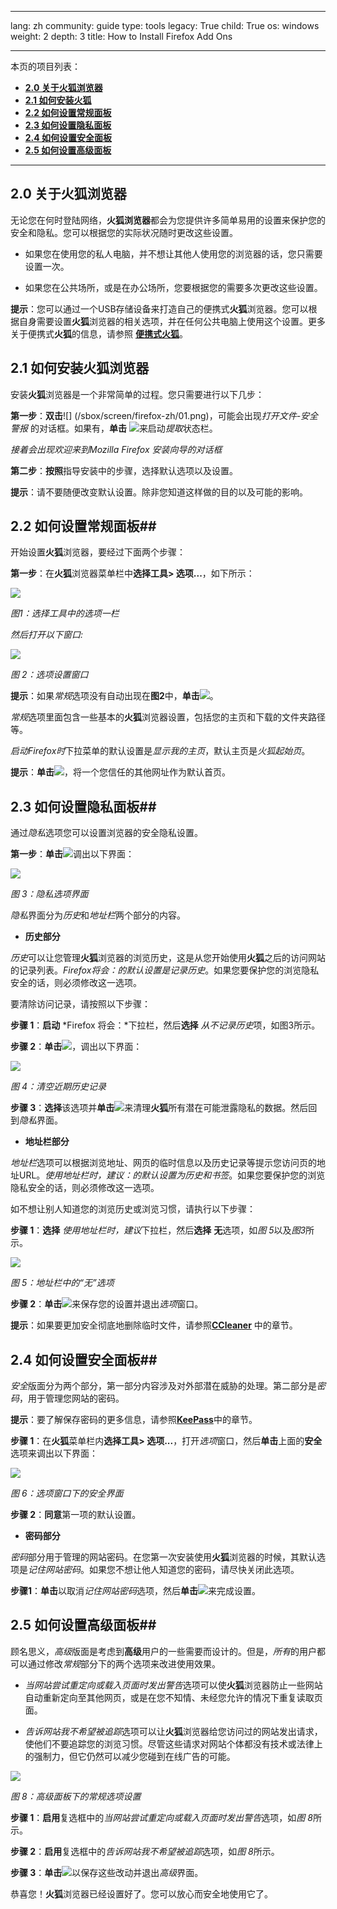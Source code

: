 

---

lang: zh
community: guide
type: tools
legacy: True
child: True
os: windows
weight: 2
depth: 3
title: How to Install Firefox Add Ons

---

本页的项目列表：

- [**2.0 关于火狐浏览器**](#2.0)
- [**2.1 如何安装火狐**](#2.1)
- [**2.2 如何设置常规面板**](#2.2)
- [**2.3 如何设置隐私面板**](#2.3)
- [**2.4 如何设置安全面板**](#2.4)
- [**2.5 如何设置高级面板**](#2.5)

-------

<a name="2.0"></a>
## 2.0 关于火狐浏览器 ##
无论您在何时登陆网络，**火狐浏览器**都会为您提供许多简单易用的设置来保护您的安全和隐私。您可以根据您的实际状况随时更改这些设置。

- 如果您在使用您的私人电脑，并不想让其他人使用您的浏览器的话，您只需要设置一次。

- 如果您在公共场所，或是在办公场所，您要根据您的需要多次更改这些设置。 

**提示**：您可以通过一个USB存储设备来打造自己的便携式**火狐**浏览器。您可以根据自身需要设置**火狐**浏览器的相关选项，并在任何公共电脑上使用这个设置。更多关于便携式**火狐**的信息，请参照
[**便携式火狐**](/en/firefox_portable)。

<a name="2.1"></a>
## 2.1 如何安装火狐浏览器 ##

安装**火狐**浏览器是一个非常简单的过程。您只需要进行以下几步：

**第一步**：**双击**![] (/sbox/screen/firefox-zh/01.png)，可能会出现*打开文件-安全警报* 的对话框。如果有，**单击** ![](/sbox/screen/firefox-zh/02.png)来启动*提取*状态栏。

*接着会出现欢迎来到Mozilla Firefox 安装向导的对话框* 

**第二步**：**按照**指导安装中的步骤，选择默认选项以及设置。

**提示**：请不要随便改变默认设置。除非您知道这样做的目的以及可能的影响。

<a name="2.2"></a>
## 2.2 如何设置常规面板##

开始设置**火狐**浏览器，要经过下面两个步骤：

**第一步**：在**火狐**浏览器菜单栏中**选择工具> 选项...**，如下所示：

![](/sbox/screen/firefox-zh/03.png)

*图1：选择工具中的选项一栏* 

*然后打开以下窗口:*

![](/sbox/screen/firefox-zh/04.png)

*图 2：选项设置窗口*

**提示**：如果*常规*选项没有自动出现在**图2**中，**单击**![](/sbox/screen/firefox-zh/05.bmp)。

*常规*选项里面包含一些基本的**火狐**浏览器设置，包括您的主页和下载的文件夹路径等。

*启动Firefox时*下拉菜单的默认设置是*显示我的主页*，默认主页是*火狐起始页*。

**提示**：**单击**![](/sbox/screen/firefox-zh/06.png)，将一个您信任的其他网址作为默认首页。

<a name="2.3"></a>
## 2.3 如何设置隐私面板##

通过*隐私*选项您可以设置浏览器的安全隐私设置。

**第一步**：**单击**![](/sbox/screen/firefox-zh/07.png)调出以下界面：

![](/sbox/screen/firefox-zh/08.png)

*图 3：隐私选项界面*

*隐私*界面分为*历史*和*地址栏*两个部分的内容。

- **历史部分**

*历史*可以让您管理**火狐**浏览器的浏览历史，这是从您开始使用**火狐**之后的访问网站的记录列表。*Firefox将会：*的默认设置是*记录历史*。如果您要保护您的浏览隐私安全的话，则必须修改这一选项。

要清除访问记录，请按照以下步骤：

**步骤 1**：**启动** *Firefox 将会：*下拉栏，然后**选择** *从不记录历史*项，如图3所示。

**步骤 2**：**单击**![](/sbox/screen/firefox-zh/09.png)，调出以下界面：

![](/sbox/screen/firefox-zh/10.png)

*图 4：清空近期历史记录*

**步骤 3**：**选择**该选项并**单击**![](/sbox/screen/firefox-zh/11.png)来清理**火狐**所有潜在可能泄露隐私的数据。然后回到*隐私*界面。

- **地址栏部分**

*地址栏*选项可以根据浏览地址、网页的临时信息以及历史记录等提示您访问页的地址URL。*使用地址栏时，建议：*的默认设置为*历史和书签*。如果您要保护您的浏览隐私安全的话，则必须修改这一选项。

如不想让别人知道您的浏览历史或浏览习惯，请执行以下步骤：

**步骤 1**：**选择** *使用地址栏时，建议*下拉栏，然后**选择** **无**选项，如*图 5*以及*图3*所示。

![](/sbox/screen/firefox-zh/12.png)

*图 5：地址栏中的“无”选项*

**步骤 2**：**单击**![](/sbox/screen/firefox-zh/13.png)来保存您的设置并退出*选项*窗口。

**提示**：如果要更加安全彻底地删除临时文件，请参照[**CCleaner**](/en/ccleaner_main) 中的章节。

<a name="2.4"></a>
## 2.4 如何设置安全面板##

*安全*版面分为两个部分，第一部分内容涉及对外部潜在威胁的处理。第二部分是*密码*，用于管理您网站的密码。

**提示**：要了解保存密码的更多信息，请参照[**KeePass**](/en/keepass_main)中的章节。

**步骤 1**：在**火狐**菜单栏内**选择工具> 选项...**，打开*选项*窗口，然后**单击**上面的**安全**选项来调出以下界面：

![](/sbox/screen/firefox-zh/14.png)

*图 6：选项窗口下的安全界面*

**步骤 2**：**同意**第一项的默认设置。

- **密码部分**

*密码*部分用于管理的网站密码。在您第一次安装使用**火狐**浏览器的时候，其默认选项是*记住网站密码*。如果您不想让他人知道您的密码，请尽快关闭此选项。

**步骤1**：**单击**以取消*记住网站密码*选项，然后**单击**![](/sbox/screen/firefox-zh/15.png)来完成设置。

<a name="2.5"></a>
## 2.5 如何设置高级面板##

顾名思义，*高级*版面是考虑到**高级**用户的一些需要而设计的。但是，*所有*的用户都可以通过修改*常规*部分下的两个选项来改进使用效果。

- *当网站尝试重定向或载入页面时发出警告*选项可以使**火狐**浏览器防止一些网站自动重新定向至其他网页，或是在您不知情、未经您允许的情况下重复读取页面。

- *告诉网站我不希望被追踪*选项可以让**火狐**浏览器给您访问过的网站发出请求，使他们不要追踪您的浏览习惯。尽管这些请求对网站个体都没有技术或法律上的强制力，但它仍然可以减少您碰到在线广告的可能。
	
![](/sbox/screen/firefox-zh/16.png)

*图 8：高级面板下的常规选项设置*

**步骤 1**：**启用**复选框中的*当网站尝试重定向或载入页面时发出警告*选项，如*图 8*所示。
 
**步骤 2**：**启用**复选框中的*告诉网站我不希望被追踪*选项，如*图 8*所示。

**步骤 3**：**单击**![](/sbox/screen/firefox-zh/15.png)以保存这些改动并退出*高级*界面。

恭喜您！**火狐**浏览器已经设置好了。您可以放心而安全地使用它了。




